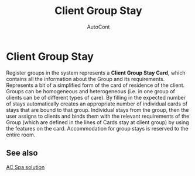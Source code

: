 ﻿---
    title: "Client Group Stay"
    author: AutoCont
    ms.date: 04/30/2018
    ms.topic: article
    ms.prod: dynamics-nav-2017
    ms.contentlocale: en
    ms.lasthandoff: 04/30/2018
---

# Client Group Stay 

Register groups in the system represents a **Client Group Stay Card**, which contains all the information about the Group and its requirements. Represents a bit of a simplified form of the card of residence of the client. Groups can be homogeneous and heterogeneous (i.e. in one group of clients can be of different types of care). 
By filling in the expected number of stays automatically creates an appropriate number of individual cards of stays that are bound to that group. Individual stays from the group, then the user assigns to clients and binds them with the relevant requirements of the Group (which are defined in the lines of Cards stay at client group) by using the features on the card.
Accommodation for group stays is reserved to the entire room. 



## <a name="see-also"></a>See also
[AC Spa solution](ac-spa-solution.md)